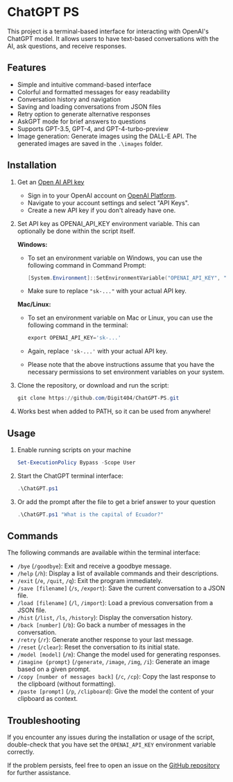 # ChatGPT PS

This project is a terminal-based interface for interacting with OpenAI's ChatGPT model. It allows users to have text-based conversations with the AI, ask questions, and receive responses.

## Features

- Simple and intuitive command-based interface
- Colorful and formatted messages for easy readability
- Conversation history and navigation
- Saving and loading conversations from JSON files
- Retry option to generate alternative responses
- AskGPT mode for brief answers to questions
- Supports GPT-3.5, GPT-4, and GPT-4-turbo-preview
- Image generation: Generate images using the DALL-E API. The generated images are saved in the `.\images` folder.

## Installation

1. Get an [Open AI API key](https://platform.openai.com/account/api-keys)
	- Sign in to your OpenAI account on [OpenAI Platform](https://platform.openai.com/).
	- Navigate to your account settings and select "API Keys".
	- Create a new API key if you don't already have one.

2. Set API key as OPENAI_API_KEY environment variable. This can optionally be done within the script itself.

	**Windows:**
	- To set an environment variable on Windows, you can use the following command in Command Prompt:

		```powershell
		[System.Environment]::SetEnvironmentVariable("OPENAI_API_KEY", "sk-...", "User")
		```

	- Make sure to replace `"sk-..."` with your actual API key.

	**Mac/Linux:**
	- To set an environment variable on Mac or Linux, you can use the following command in the terminal:

		```powershell
		export OPENAI_API_KEY='sk-...'
		```

	- Again, replace `'sk-...'` with your actual API key.

	- Please note that the above instructions assume that you have the necessary permissions to set environment variables on your system.

3. Clone the repository, or download and run the script:

	```powershell
	git clone https://github.com/Digit404/ChatGPT-PS.git
	```

4. Works best when added to PATH, so it can be used from anywhere!

## Usage

1. Enable running scripts on your machine

	```powershell
	Set-ExecutionPolicy Bypass -Scope User
	```

1. Start the ChatGPT terminal interface:

	```powershell
	.\ChatGPT.ps1
	```

2. Or add the prompt after the file to get a brief answer to your question

	```powershell
	.\ChatGPT.ps1 "What is the capital of Ecuador?"
	```

## Commands

The following commands are available within the terminal interface:

- `/bye` (`/goodbye`): Exit and receive a goodbye message.
- `/help` (`/h`): Display a list of available commands and their descriptions.
- `/exit` (`/e`, `/quit`, `/q`): Exit the program immediately.
- `/save [filename]` (`/s`, `/export`): Save the current conversation to a JSON file.
- `/load [filename]` (`/l`, `/import`): Load a previous conversation from a JSON file.
- `/hist` (`/list`, `/ls`, `/history`): Display the conversation history.
- `/back [number]` (`/b`): Go back a number of messages in the conversation.
- `/retry` (`/r`): Generate another response to your last message.
- `/reset` (`/clear`): Reset the conversation to its initial state.
- `/model [model]` (`/m`): Change the model used for generating responses.
- `/imagine {prompt}` (`/generate`, `/image`, `/img`, `/i`): Generate an image based on a given prompt.
- `/copy [number of messages back]` (`/c`, `/cp`): Copy the last response to the clipboard (without formatting).
- `/paste [prompt]` (`/p`, `/clipboard`): Give the model the content of your clipboard as context.

## Troubleshooting

If you encounter any issues during the installation or usage of the script, double-check that you have set the `OPENAI_API_KEY` environment variable correctly.

If the problem persists, feel free to open an issue on the [GitHub repository](https://github.com/Digit404/ChatGPT-PS/issues) for further assistance.
